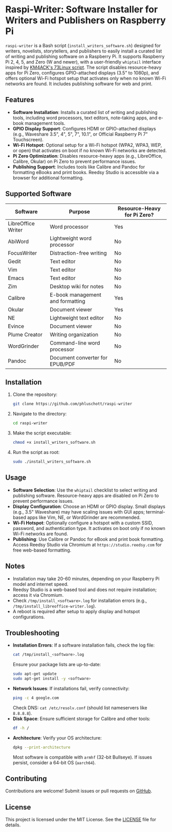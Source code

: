 # Raspi-Writer: Software Installer for Writers and Publishers on Raspberry Pi

`raspi-writer` is a Bash script (`install_writers_software.sh`) designed for writers, novelists, storytellers, and publishers to easily install a curated list of writing and publishing software on a Raspberry Pi. It supports Raspberry Pi 2, 4, 5, and Zero (W and newer), with a user-friendly `whiptail` interface inspired by [KM4ACK's 73Linux script](https://github.com/km4ack/73Linux). The script disables resource-heavy apps for Pi Zero, configures GPIO-attached displays (3.5" to 1080p), and offers optional Wi-Fi hotspot setup that activates only when no known Wi-Fi networks are found. It includes publishing software for web and print.

## Features
- **Software Installation**: Installs a curated list of writing and publishing tools, including word processors, text editors, note-taking apps, and e-book management tools.
- **GPIO Display Support**: Configures HDMI or GPIO-attached displays (e.g., Waveshare 3.5", 4", 5", 7", 10.1", or Official Raspberry Pi 7" Touchscreen).
- **Wi-Fi Hotspot**: Optional setup for a Wi-Fi hotspot (WPA2, WPA3, WEP, or open) that activates on boot if no known Wi-Fi networks are detected.
- **Pi Zero Optimization**: Disables resource-heavy apps (e.g., LibreOffice, Calibre, Okular) on Pi Zero to prevent performance issues.
- **Publishing Support**: Includes tools like Calibre and Pandoc for formatting eBooks and print books. Reedsy Studio is accessible via a browser for additional formatting.

## Supported Software
| Software           | Purpose                                     | Resource-Heavy for Pi Zero? |
|--------------------|---------------------------------------------|----------------------------|
| LibreOffice Writer | Word processor                             | Yes                        |
| AbiWord            | Lightweight word processor                 | No                         |
| FocusWriter        | Distraction-free writing                   | No                         |
| Gedit              | Text editor                                | No                         |
| Vim                | Text editor                                | No                         |
| Emacs              | Text editor                                | No                         |
| Zim                | Desktop wiki for notes                     | No                         |
| Calibre            | E-book management and formatting           | Yes                        |
| Okular             | Document viewer                            | Yes                        |
| NE                 | Lightweight text editor                    | No                         |
| Evince             | Document viewer                            | No                         |
| Plume Creator      | Writing organization                       | No                         |
| WordGrinder        | Command-line word processor                | No                         |
| Pandoc             | Document converter for EPUB/PDF            | No                         |

## Installation
1. Clone the repository:
   ```bash
   git clone https://github.com/phluschott/raspi-writer
   ```
2. Navigate to the directory:
   ```bash
   cd raspi-writer
   ```
3. Make the script executable:
   ```bash
   chmod +x install_writers_software.sh
   ```
4. Run the script as root:
   ```bash
   sudo ./install_writers_software.sh
   ```

## Usage
- **Software Selection**: Use the `whiptail` checklist to select writing and publishing software. Resource-heavy apps are disabled on Pi Zero to prevent performance issues.
- **Display Configuration**: Choose an HDMI or GPIO display. Small displays (e.g., 3.5" Waveshare) may have scaling issues with GUI apps; terminal-based apps like Vim, NE, or WordGrinder are recommended.
- **Wi-Fi Hotspot**: Optionally configure a hotspot with a custom SSID, password, and authentication type. It activates on boot only if no known Wi-Fi networks are found.
- **Publishing**: Use Calibre or Pandoc for eBook and print book formatting. Access Reedsy Studio via Chromium at `https://studio.reedsy.com` for free web-based formatting.

## Notes
- Installation may take 20-60 minutes, depending on your Raspberry Pi model and internet speed.
- Reedsy Studio is a web-based tool and does not require installation; access it via Chromium.
- Check `/tmp/install_<software>.log` for installation errors (e.g., `/tmp/install_libreoffice-writer.log`).
- A reboot is required after setup to apply display and hotspot configurations.

## Troubleshooting
- **Installation Errors**: If a software installation fails, check the log file:
  ```bash
  cat /tmp/install_<software>.log
  ```
  Ensure your package lists are up-to-date:
  ```bash
  sudo apt-get update
  sudo apt-get install -y <software>
  ```
- **Network Issues**: If installations fail, verify connectivity:
  ```bash
  ping -c 4 google.com
  ```
  Check DNS: `cat /etc/resolv.conf` (should list nameservers like `8.8.8.8`).
- **Disk Space**: Ensure sufficient storage for Calibre and other tools:
  ```bash
  df -h /
  ```
- **Architecture**: Verify your OS architecture:
  ```bash
  dpkg --print-architecture
  ```
  Most software is compatible with `armhf` (32-bit Bullseye). If issues persist, consider a 64-bit OS (`aarch64`).

## Contributing
Contributions are welcome! Submit issues or pull requests on [GitHub](https://github.com/phluschott/raspi-writer).

## License
This project is licensed under the MIT License. See the [LICENSE](LICENSE) file for details.
